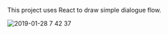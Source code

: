 This project uses React to draw simple dialogue flow.

![2019-01-28 7 42 37](https://user-images.githubusercontent.com/16465582/51834532-944fb000-2335-11e9-9041-7a1283d96887.png)
